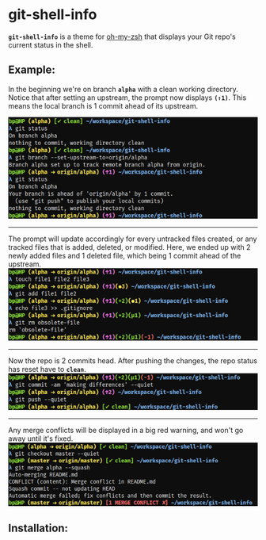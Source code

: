 # git-shell-info

**`git-shell-info`** is a theme for [oh-my-zsh](https://github.com/robbyrussell/oh-my-zsh) that displays your Git repo's current status in the shell. 

## Example:

In the beginning we're on branch **`alpha`** with a clean working directory. Notice that after setting an upstream, the prompt now displays **`(↑1)`**. This means the local branch is 1 commit ahead of its upstream.

![Example1](/images/1.png?raw=true)

---

The prompt will update accordingly for every untracked files created, or any tracked files that is added, deleted, or modified. Here, we ended up with 2 newly added files and 1 deleted file, which being 1 commit ahead of the upstream.
![Example2](/images/2.png?raw=true)

---

Now the repo is 2 commits head. After pushing the changes, the repo status has reset have to **`clean`**.
![Example3](/images/3.png?raw=true)

---

Any merge conflicts will be displayed in a big red warning, and won't go away until it's fixed.
![Example4](/images/4.png?raw=true)


## Installation:

